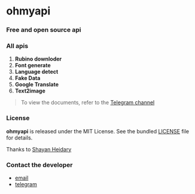 # ohmyapi

### Free and open source api 


### All apis
1. __Rubino downloder__
2. __Font generate__
3. __Language detect__
4. __Fake Data__
5. __Google Translate__
6. __Text2image__

> To view the documents, refer to the [Telegram channel](t.me/ohmyapi)


### License
__ohmyapi__ is released under the MIT License. See the bundled [LICENSE](https://github.com/metect/ohmyapi/blob/main/LICENSE) file for details.


Thanks to [Shayan Heidary](https://github.com/shayanheidari01) 


### Contact the developer
- [email](dev.amirali.irvany@gmail.com)
- [telegram](t.me/ohmys_sh)
